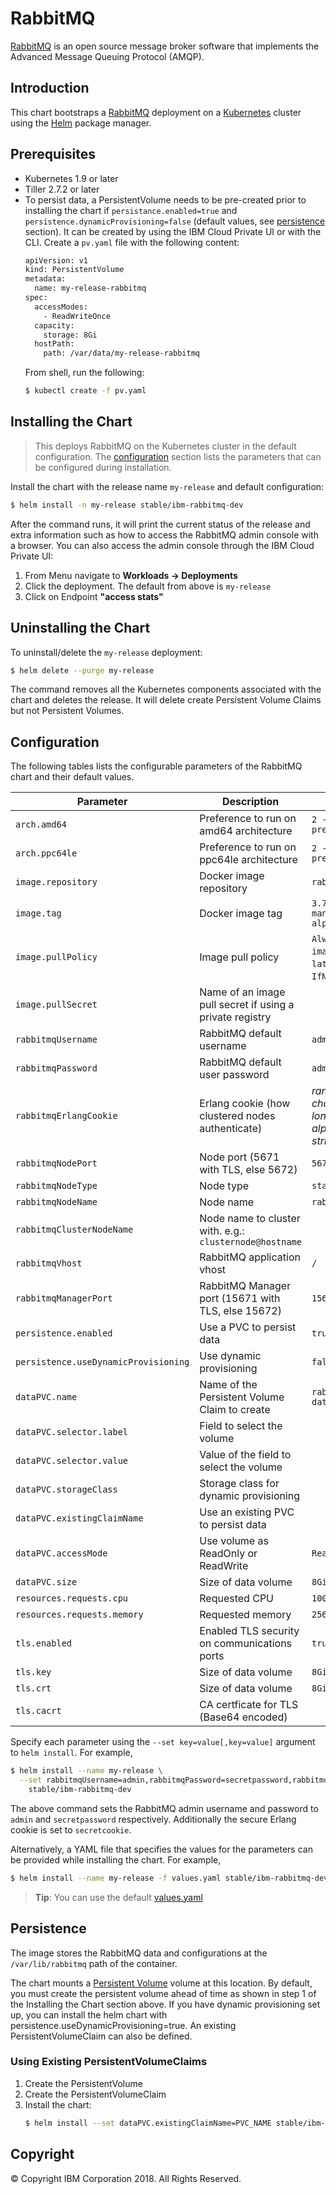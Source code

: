 # RabbitMQ

[RabbitMQ](https://www.rabbitmq.com/) is an open source message broker software that implements the Advanced Message Queuing Protocol (AMQP).

## Introduction

This chart bootstraps a [RabbitMQ](https://www.rabbitmq.com/) deployment on a [Kubernetes](http://kubernetes.io) cluster using the [Helm](https://helm.sh) package manager.

## Prerequisites

- Kubernetes 1.9 or later
- Tiller 2.7.2 or later
- To persist data, a PersistentVolume needs to be pre-created prior to installing the chart if `persistance.enabled=true` and `persistence.dynamicProvisioning=false` (default values, see [persistence](#persistence) section). It can be created by using the IBM Cloud Private UI or with the CLI. Create a `pv.yaml` file with the following content:
  ```bash
  apiVersion: v1
  kind: PersistentVolume
  metadata:
    name: my-release-rabbitmq
  spec:
    accessModes:
      - ReadWriteOnce
    capacity:
      storage: 8Gi
    hostPath:
      path: /var/data/my-release-rabbitmq
  ```
  From shell, run the following:
  ```bash
  $ kubectl create -f pv.yaml
  ```

## Installing the Chart

> This deploys RabbitMQ on the Kubernetes cluster in the default configuration. The [configuration](#configuration) section lists the parameters that can be configured during installation.

Install the chart with the release name `my-release` and default configuration:

```bash
$ helm install -n my-release stable/ibm-rabbitmq-dev
```

After the command runs, it will print the current status of the release and extra information such as how to access the RabbitMQ admin console with a browser. You can also access the admin console through the IBM Cloud Private UI:
1. From Menu navigate to **Workloads -> Deployments**
2. Click the deployment. The default from above is `my-release`
3. Click on Endpoint **"access stats"**


## Uninstalling the Chart

To uninstall/delete the `my-release` deployment:

```bash
$ helm delete --purge my-release
```

The command removes all the Kubernetes components associated with the chart and deletes the release. It will delete create Persistent Volume Claims but not Persistent Volumes.


## Configuration

The following tables lists the configurable parameters of the RabbitMQ chart and their default values.

|         Parameter          |                       Description                       |                         Default                          |
|----------------------------|---------------------------------------------------------|----------------------------------------------------------|
| `arch.amd64`               | Preference to run on amd64 architecture                 | `2 - No preference`                                      |
| `arch.ppc64le`             | Preference to run on ppc64le architecture               | `2 - No preference`                                      |
| `image.repository`         | Docker image repository                                 | `rabbitmq`                                               |
| `image.tag`                | Docker image tag                                        | `3.7.3-management-alpine`                                |
| `image.pullPolicy`         | Image pull policy                                       | `Always` if `imageTag` is `latest`, else `IfNotPresent`. |
| `image.pullSecret`         | Name of an image pull secret if using a private registry |                                                         |
| `rabbitmqUsername`         | RabbitMQ default username                               | `admin`                                                  |
| `rabbitmqPassword`         | RabbitMQ default user password                          | `admin`                                                  |
| `rabbitmqErlangCookie`     | Erlang cookie (how clustered nodes authenticate)        | _random 32 character long alphanumeric string_           |
| `rabbitmqNodePort`         | Node port (5671 with TLS, else 5672)                    | `5671`                                                   |
| `rabbitmqNodeType`         | Node type                                               | `stats`                                                  |
| `rabbitmqNodeName`         | Node name                                               | `rabbit`                                                 |
| `rabbitmqClusterNodeName`  | Node name to cluster with. e.g.: `clusternode@hostname` |                                                          |
| `rabbitmqVhost`            | RabbitMQ application vhost                              | `/`                                                      |
| `rabbitmqManagerPort`      | RabbitMQ Manager port (15671 with TLS, else 15672)      | `15671`                                                  |
| `persistence.enabled`      | Use a PVC to persist data                               | `true`                                                   |
| `persistence.useDynamicProvisioning` | Use dynamic provisioning                      | `false`                                                  |
| `dataPVC.name`             | Name of the Persistent Volume Claim to create           | `rabbitmq-data-pvc`                                      |
| `dataPVC.selector.label`   | Field to select the volume                              |                                                          |
| `dataPVC.selector.value`   | Value of the field to select the volume                 |                                                          |
| `dataPVC.storageClass`     | Storage class for dynamic provisioning                  |                                                          |
| `dataPVC.existingClaimName`| Use an existing PVC to persist data                     |                                                          |
| `dataPVC.accessMode`       | Use volume as ReadOnly or ReadWrite                     | `ReadWriteOnce`                                          |
| `dataPVC.size`             | Size of data volume                                     | `8Gi`                                                    |
| `resources.requests.cpu`   | Requested CPU                                           | `100m`                                                   |
| `resources.requests.memory` | Requested memory                                       | `256Mi`                                                  |
| `tls.enabled`              | Enabled TLS security on communications ports            | `true`                                                   |
| `tls.key`                  | Size of data volume                                     | `8Gi`                                                    |
| `tls.crt`                  | Size of data volume                                     | `8Gi`                                                    |
| `tls.cacrt`                | CA certficate for TLS (Base64 encoded)                  |                                                          |

Specify each parameter using the `--set key=value[,key=value]` argument to `helm install`. For example,

```bash
$ helm install --name my-release \
  --set rabbitmqUsername=admin,rabbitmqPassword=secretpassword,rabbitmqErlangCookie=secretcookie \
    stable/ibm-rabbitmq-dev
```

The above command sets the RabbitMQ admin username and password to `admin` and `secretpassword` respectively. Additionally the secure Erlang cookie is set to `secretcookie`.

Alternatively, a YAML file that specifies the values for the parameters can be provided while installing the chart. For example,

```bash
$ helm install --name my-release -f values.yaml stable/ibm-rabbitmq-dev
```

> **Tip**: You can use the default [values.yaml](values.yaml)

## Persistence

The image stores the RabbitMQ data and configurations at the `/var/lib/rabbitmq` path of the container.

The chart mounts a [Persistent Volume](kubernetes.io/docs/user-guide/persistent-volumes/) volume at this location. By default, you must create the persistent volume ahead of time as shown in step 1 of the Installing the Chart section above. If you have dynamic provisioning set up, you can install the helm chart with persistence.useDynamicProvisioning=true. An existing PersistentVolumeClaim can also be defined.

### Using Existing PersistentVolumeClaims

1. Create the PersistentVolume
2. Create the PersistentVolumeClaim
3. Install the chart:
    ```bash
    $ helm install --set dataPVC.existingClaimName=PVC_NAME stable/ibm-rabbitmq-dev
    ```

## Copyright
© Copyright IBM Corporation 2018. All Rights Reserved.